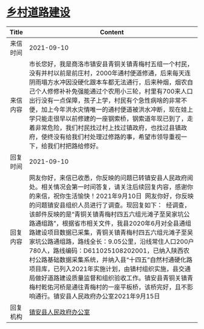 # <a href="http://www.shangluo.gov.cn/zmhd/ldxxxx.jsp?urltype=leadermail.LeaderMailContentUrl&wbtreeid=1112&leadermailid=7824">乡村道路建设</a>
|Title|Content|
|:---:|---|
|来信时间|2021-09-10|
|来信内容|市长您好，我是商洛市镇安县青铜关镇青梅村五组一个村民，没有并村以前是前庄村，2000年通村便道修通，后来每天连阴雨塌方水冲因没硬化跟本车都无法通行，后来种烟，烟农自己个人修修补补免强能通过个农用小三轮，村里有700来人口出行没有一点保障，孩子上学，村民有个急性病啥的非常不便，加上今年洪水灾情唯一的通村便道被洪水冲断，现在娃上学只能走很早以前修建的一座钢索桥，钢索道年现已到了，走着非常危险，我们村民找过村上找过镇政府，也找过县镇政府，使终没有给我们村处理过修路的事，希望市领导重视一下，给我们村把路给修好。​|
|回复时间|2021-09-10|
|回复内容|网友你好，来信已收悉，你反映的问题已转镇安县人民政府阅处。相关情况会第一时间答复，请关注后续回复内容，感谢你的来信，祝你生活愉快！2021年9月10日  网友你好，你反映的问题镇安县组织人员进行了调查。现回复如下：  经调查，该邮件反映的是“青铜关镇青梅村四五六组元滩子至吴家坑公路通组路”，根据省市相关文件，我县2020年6月对全县通组路建设项目数据已采集，青铜关镇青梅村四五六组元滩子至吴家坑公路通组路，路线全长：9.05公里，沿线常住人口200户780人，路线编码：D611025108202001，已纳入陕西农村公路基础数据采集系统，并纳入县“十四五”自然村通硬化路项目库，已列入2021年实施计划，由镇村组织实施，县交通局做好道路建设质量监督和组织验收工作。镇安县青铜关镇青梅村乾佑河桥是通往青梅村的一座平板桥，该桥完好，且不影响通行。镇安县人民政府办公室2021年9月15日|
|回复机构|<a href="../../categories/agencies/镇安县人民政府办公室.md">镇安县人民政府办公室</a>|
